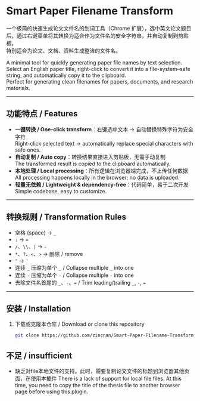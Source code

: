 # Smart Paper Filename Transform

一个极简的快速生成论文文件名的划词工具（Chrome 扩展），选中英文论文题目后，通过右键菜单将其转换为适合作为文件名的安全字符串，并自动复制到剪贴板。  
特别适合为论文、文档、资料生成整洁的文件名。

A minimal tool for quickly generating paper file names by text selection. Select an English paper title, right-click to convert it into a file-system–safe string, and automatically copy it to the clipboard.  
Perfect for generating clean filenames for papers, documents, and research materials.

---

## 功能特点 / Features
- **一键转换 / One-click transform**：右键选中文本 → 自动替换特殊字符为安全字符  
  Right-click selected text → automatically replace special characters with safe ones.
- **自动复制 / Auto copy**：转换结果直接进入剪贴板，无需手动复制  
  The transformed result is copied to the clipboard automatically.
- **本地处理 / Local processing**：所有逻辑在浏览器端完成，不上传任何数据  
  All processing happens locally in the browser; no data is uploaded.
- **轻量无依赖 / Lightweight & dependency-free**：代码简单，易于二次开发  
  Simple codebase, easy to customize.

---

## 转换规则 / Transformation Rules
- 空格 (space) → `_`
- `:` → `=`
- `/`、`\\`、`|` → `-`
- `*`、`?`、`<`、`>` → 删除 / remove
- `"` → `'`
- 连续 `_` 压缩为单个 `_` / Collapse multiple `_` into one
- 连续 `-` 压缩为单个 `-` / Collapse multiple `-` into one
- 去除文件名首尾的 `_`、`-`、`=` / Trim leading/trailing `_`, `-`, `=`

---

## 安装 / Installation
1. 下载或克隆本仓库 / Download or clone this repository
   ```bash
   git clone https://github.com/zincnan/Smart-Paper-Filename-Transform.git
## 不足 / insufficient
- 缺乏对file本地文件的支持。此时，需要复制论文文件的标题到浏览器其他页面，在使用本插件
  There is a lack of support for local file files. At this time, you need to copy the title of the thesis file to another browser page before using this plugin.
